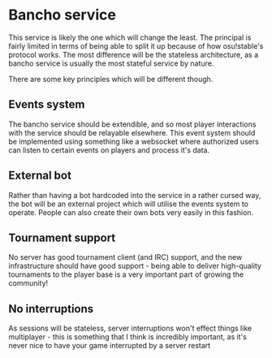 # Bancho service

This service is likely the one which will change the least. The principal is fairly limited in terms of being able to split it up because of how osu!stable's protocol works. The most difference will be the stateless architecture, as a bancho service is usually the most stateful service by nature.

There are some key principles which will be different though.

## Events system

The bancho service should be extendible, and so most player interactions with the service should be relayable elsewhere. This event system should be implemented using something like a websocket where authorized users can listen to certain events on players and process it's data.

## External bot

Rather than having a bot hardcoded into the service in a rather cursed way, the bot will be an external project which will utilise the events system to operate. People can also create their own bots very easily in this fashion.

## Tournament support

No server has good tournament client (and IRC) support, and the new infrastructure should have good support - being able to deliver high-quality tournaments to the player base is a very important part of growing the community!

## No interruptions

As sessions will be stateless, server interruptions won't effect things like multiplayer - this is something that I think is incredibly important, as it's never nice to have your game interrupted by a server restart